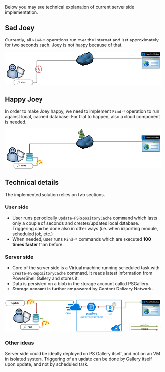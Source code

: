Below you may see technical explanation of current server side implementation.

## Sad Joey

Currently, all `Find-*` operations run over the Internet and last approximately for two seconds each. Joey is not happy because of that.

![Design1](Images/Design1.png)

## Happy Joey

In order to make Joey happy, we need to implement `Find-*` operation to run against local, cached database. For that to happen, also a cloud component is needed.

![Design2](Images/Design2.png)

## Technical details

The implemented solution relies on two sections.

### User side

- User runs periodically `Update-PSRepositoryCache` command which lasts only a couple of seconds and creates/updates local database. Triggering can be done also in other ways (i.e. when importing module, scheduled job, etc.)
- When needed, user runs `Find-*` commands which are executed **100 times faster** than before.

### Server side

- Core of the server side is a Virtual machine running scheduled task with `Create-PSRepositoryCache` command. It reads latest information from PowerShell Gallery and stores it.
- Data is persisted on a blob in the storage account called PSGallery.
- Storage account is further empowered by Content Delivery Network.

![Design3](Images/Design3.png)

### Other ideas

Server side could be ideally deployed on PS Gallery itself, and not on an VM in isolated system. Triggering of an update can be done by Gallery itself upon update, and not by scheduled task.